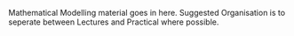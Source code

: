 Mathematical Modelling material goes in here. Suggested Organisation is to seperate between Lectures and Practical where possible.